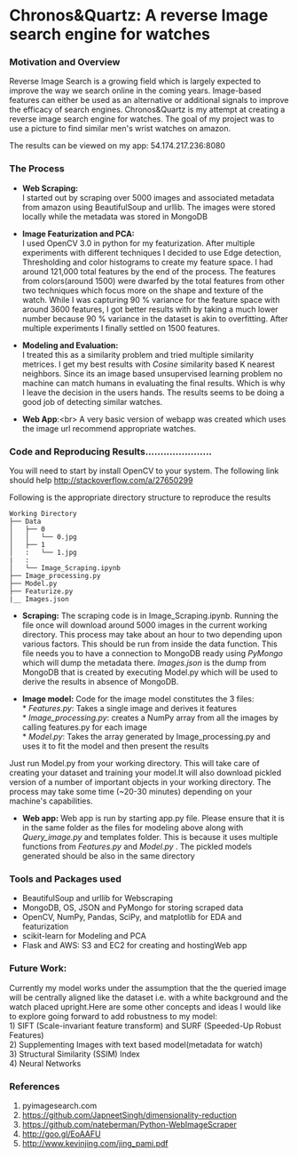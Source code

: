 # Chronos&Quartz: A reverse Image search engine for watches

### Motivation and Overview
Reverse Image Search is a growing field which is largely expected to improve the way we search online
in the coming years. Image-based features can either be used as an alternative or additional signals
to improve the efficacy of search engines. Chronos&Quartz is my attempt at creating a reverse image search engine for watches.
The goal of my project was to use a picture to find similar men's wrist watches on amazon.

The results can be viewed on my app: 54.174.217.236:8080

### The Process

* __Web Scraping:__<br />
  I started out by scraping over 5000 images and associated metadata from amazon using BeautifulSoup and urllib.
  The images were stored locally while the metadata was stored in MongoDB

* __Image Featurization and PCA:__<br />
 I used OpenCV 3.0 in python for my featurization. After multiple experiments with different techniques I decided to use Edge detection, Thresholding and color histograms to create my feature space. I had around 121,000 total features by the end of the process. The features from colors(around 1500) were dwarfed by the total features from other two techniques which focus more on the shape
 and texture of the watch. While I was capturing 90 % variance for the feature space with around 3600 features, I got better results with
 by taking a much lower number because 90 % variance  in the dataset is akin to overfitting. After multiple experiments I finally settled on 1500 features.



* __Modeling and Evaluation:__<br />
  I treated this as a similarity problem and tried multiple similarity metrices. I get my best results with *Cosine* similarity based K nearest neighbors.
  Since its an image based unsupervised learning problem no machine can match humans in evaluating the final results. Which is why I leave the decision in the users hands. The results seems to be doing a good job of detecting similar watches.

* __Web App__:<br\>
  A very basic version of webapp was created which uses the image url recommend appropriate watches.

### Code and Reproducing Results......................
You will need to start by install OpenCV to your system. The following link should help
http://stackoverflow.com/a/27650299

Following is the appropriate directory structure to reproduce the results
```
Working Directory
├── Data
│   ├── 0
│   │   └── 0.jpg
│   ├── 1
│   :   └── 1.jpg
|   :
│   └── Image_Scraping.ipynb
├── Image_processing.py
├── Model.py
├── Featurize.py
|__ Images.json

```


* __Scraping:__
The scraping code is in Image_Scraping.ipynb. Running the file once will download around 5000 images in the current working directory. This process may take about an hour to two depending upon various factors. This should be run from inside the data function.
This file needs you to have a connection to MongoDB ready using *PyMongo* which will dump the metadata there.
*Images.json* is the dump from MongoDB that is created by executing Model.py which will be used to derive the results in absence of
MongoDB.

* __Image model:__
Code for the image model constitutes the 3 files: <br />
          * *Features.py*: Takes a single image and derives it features<br />
          * *Image_processing.py*: creates a NumPy array from all the images by calling features.py for each image<br />
          * *Model.py*: Takes the array generated by Image_processing.py and uses it to fit the model and then present the results<br />

Just run Model.py from your working directory. This will take care of  creating your dataset and training your model.It will also download pickled version of a number of important objects in your working directory. The process may take some time (~20-30 minutes) depending on your machine's capabilities.


* __Web app:__
  Web app is run by starting app.py file. Please ensure that it is in the same folder as the files for modeling above along with *Query_image.py* and templates folder. This is because it uses multiple functions from *Features.py* and *Model.py* .
  The pickled models generated should be also in the same directory <br/>




### Tools and Packages used

* BeautifulSoup and urllib for Webscraping
* MongoDB, OS, JSON and PyMongo for storing scraped data
* OpenCV, NumPy, Pandas, SciPy, and  matplotlib for EDA and featurization
* scikit-learn for Modeling and PCA
* Flask and AWS: S3 and EC2 for creating and hostingWeb app


### Future Work:

  Currently my model works under the assumption that the the queried image will be centrally aligned like the dataset
  i.e. with a white background and the watch placed upright.Here are some other concepts and ideas I would like to explore
  going forward to add robustness to my model:<br />
    1) SIFT (Scale-invariant feature transform) and SURF (Speeded-Up Robust Features) <br />
    2) Supplementing Images with  text based model(metadata for watch)<br/>
    3) Structural Similarity (SSIM) Index<br />
    4) Neural Networks<br />


### References
1) pyimagesearch.com <br />
2) https://github.com/JapneetSingh/dimensionality-reduction <br />
3) https://github.com/nateberman/Python-WebImageScraper<br />
4) http://goo.gl/EoAAFU<br />
5) http://www.kevinjing.com/jing_pami.pdf<br/>
